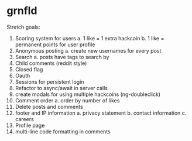 # grnfld

Stretch goals:
1. Scoring system for users
  a. 1 like = 1 extra hackcoin
  b. 1 like = permanent points for user profile
2. Anonymous posting
  a. create new usernames for every post
3. Search
  a. posts have tags to search by
4. Child comments (reddit style)
5. Closed flag
6. Oauth
7. Sessions for persistent login
8. Refactor to async/await in server calls
9. create modals for using multiple hackcoins (ng-doubleclick)
10. Comment order
  a. order by number of likes
11. Delete posts and comments
12. footer and IP information
  a. privacy statement
  b. contact information
  c. careers
13. Profile page
14. multi-line code formatting in comments